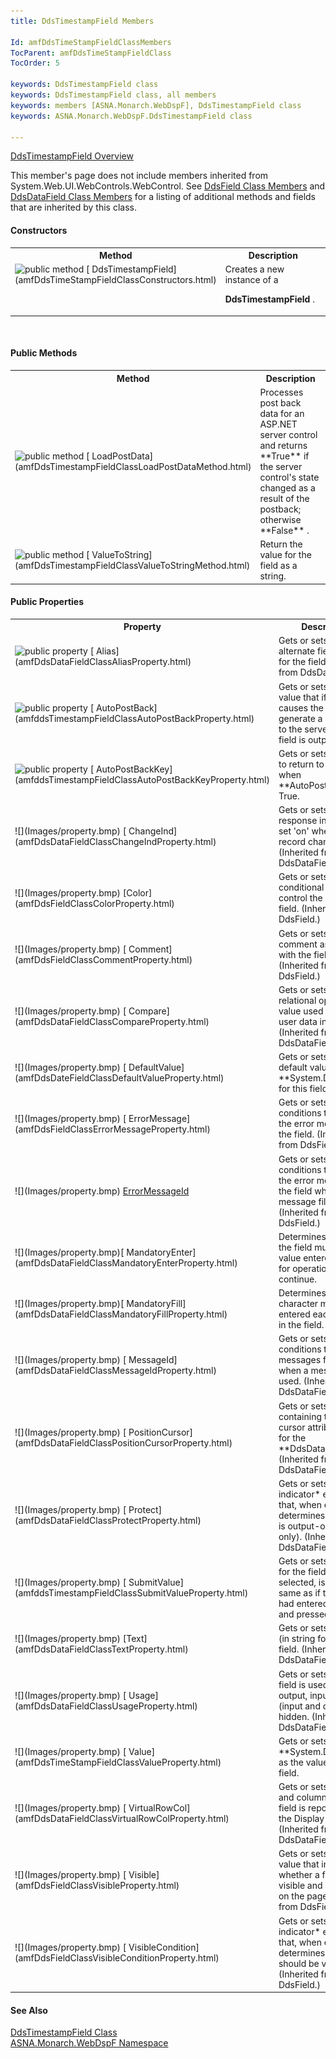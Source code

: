 ```yaml
---
title: DdsTimestampField Members

Id: amfDdsTimeStampFieldClassMembers
TocParent: amfDdsTimeStampFieldClass
TocOrder: 5

keywords: DdsTimestampField class
keywords: DdsTimestampField class, all members
keywords: members [ASNA.Monarch.WebDspF], DdsTimestampField class
keywords: ASNA.Monarch.WebDspF.DdsTimestampField class

---
```


[ DdsTimestampField Overview](amfDdsTimeStampFieldClass.html) 

This member's page does not include members inherited from System.Web.UI.WebControls.WebControl. See [DdsField Class Members](amfDdsFieldClassMembers.html) and [ DdsDataField Class Members](amfDdsDataFieldClassMembers.html) for a listing of additional methods and fields that are inherited by this class.

#### Constructors
<table class="mytable" cellspacing="0" cellpadding="4" width="90%">
          <colgroup><col width="30%" /><col width="70%" />
          </colgroup>
          <tr><th>Method</th>
              <th>Description</th>
          </tr>
          <tr valign="top">
            <td><img height="16" alt="public method" src="../Images/Methods.bmp" width="16" border="0" />
              [
              DdsTimestampField](amfDdsTimeStampFieldClassConstructors.html)
            </td>
            <td>Creates a new instance of a

 **DdsTimestampField** .</td>
          </tr>
</table>

<br clear="none" />

#### Public Methods
<table class="mytable" cellspacing="0" cellpadding="4" width="90%">
          <colgroup><col width="30%" /><col width="70%" />
          </colgroup>
          <tr><th>Method</th>
            <th>Description</th>
          </tr>
          <tr>
            <td><img height="16" alt="public method" src="../Images/Methods.bmp" width="16" border="0" />  
            [
            LoadPostData](amfDdsTimestampFieldClassLoadPostDataMethod.html)</td>
            <td>Processes post back data
            for an ASP.NET server control and returns 
 **True**  if the server control's state
            changed as a result of the postback; otherwise 
 **False** .</td>
          </tr>
          <tr>
            <td><img height="16" alt="public method" src="../Images/Methods.bmp" width="16" border="0" />  
            [
            ValueToString](amfDdsTimestampFieldClassValueToStringMethod.html)</td>
            <td>Return the value for the
            field as a string.</td>
          </tr>
</table>

#### Public Properties
<table class="mytable" cellspacing="0" cellpadding="4" width="90%">
          <colgroup>
           <col width="30%" />
           <col width="70%" />
          </colgroup>
          <tr><th>Property</th>
          <th>Description</th>
          </tr>
          <tr>
            <td><img height="16" alt="public property" src="../Images/property.bmp" width="16" border="0" /> 
            [
            Alias](amfDdsDataFieldClassAliasProperty.html)</td>
            <td>Gets or sets an alternate
            field name for the field. (Inherited from
            DdsDataField.)</td>
          </tr>
          <tr>
            <td><img height="16" alt="public property" src="../Images/property.bmp" width="16" border="0" /> 
            [
            AutoPostBack](amfddsTimestampFieldClassAutoPostBackProperty.html)</td>
            <td>Gets or sets a boolean
            value that if true, causes the control to generate a
            post back to the server when the field is
            output-only.</td>
          </tr>
          <tr>
            <td><img height="16" alt="public property" src="../Images/property.bmp" width="16" border="0" /> 
            [
            AutoPostBackKey](amfddsTimestampFieldClassAutoPostBackKeyProperty.html)</td>
                <td>Gets or sets the
            aidkey to return to the server when 
            <a shape="rect"> **AutoPostBack** </a> is True.</td>
          </tr>
          <tr>
            <td>![](Images/property.bmp) 
            [
            ChangeInd](amfDdsDataFieldClassChangeIndProperty.html)</td>
            <td>Gets or sets the response
            indicator to set 'on' when this record changes.
            (Inherited from DdsDataField.)</td>
          </tr>
          <tr>
            <td>![](Images/property.bmp) 
            [Color](amfDdsFieldClassColorProperty.html)</td>
            <td>Gets or sets the
            conditional values that control the color of the field.
            (Inherited from DdsField.)</td>
          </tr>
          <tr>
            <td>![](Images/property.bmp) 
            [
            Comment](amfDdsFieldClassCommentProperty.html)</td>
            <td>Gets or sets a comment
            associated with the field. (Inherited from
            DdsField.)</td>
          </tr>
          <tr>
            <td>![](Images/property.bmp)
              [
              Compare](amfDdsDataFieldClassCompareProperty.html)
            </td>
            <td>Gets or sets the relational
            operator and value used to validate user data
            input. (Inherited from DdsDataField.)</td>
          </tr>
          <tr>
            <td>![](Images/property.bmp)
              [
              DefaultValue](amfDdsDateFieldClassDefaultValueProperty.html)
            </td>
            <td>Gets or sets
            the default value 
 **System.DateTime**  for this field.</td>
          </tr>
          <tr>
            <td>![](Images/property.bmp) 
            [
            ErrorMessage](amfDdsFieldClassErrorMessageProperty.html)</td>
            <td>Gets or sets the
            conditions that control the error messages for the
            field. (Inherited from DdsField.)</td>
          </tr>
          <tr>
            <td>![](Images/property.bmp) 
            <a shape="rect" href="amfDdsFieldClassErrorMessageIdProperty.htm">
            ErrorMessageId</a></td>
                <td>Gets or sets the conditions
            that control the error messages for the field when a
            message file is used. (Inherited from DdsField.)</td>
          </tr>
		  <tr>
            <td>![](Images/property.bmp)[
              MandatoryEnter](amfDdsDataFieldClassMandatoryEnterProperty.html)
            </td>
            <td>Determines whether the field must have a value entered into it for operations to continue.</td>
          </tr>
		  <tr>
            <td>![](Images/property.bmp)[
              MandatoryFill](amfDdsDataFieldClassMandatoryFillProperty.html)
            </td>
            <td>Determines whether a character must be entered each position in the field.</td>
          </tr>
          <tr>
            <td>![](Images/property.bmp) 
            [
            MessageId](amfDdsDataFieldClassMessageIdProperty.html)</td>
            <td>Gets or sets the conditions
            that control messages for the field when a message
            file is used. (Inherited from DdsDataField.)</td>
          </tr>
          <tr>
            <td>![](Images/property.bmp) 
            [
            PositionCursor](amfDdsDataFieldClassPositionCursorProperty.html)</td>
            <td>Gets or sets a string
            containing the position cursor attribute value for the 
 **DdsDataField** . (Inherited from
            DdsDataField.)</td>
          </tr>
          <tr>
            <td>![](Images/property.bmp) 
            [
            Protect](amfDdsDataFieldClassProtectProperty.html)</td>
            <td>Gets or sets the 
 *RPG indicator*  expression that, when evaluated,
            determines if the field is output-only (read-only).
            (Inherited from DdsDataField.)</td>
          </tr>
          <tr>
            <td>![](Images/property.bmp) 
            [
            SubmitValue](amfddsTimestampFieldClassSubmitValueProperty.html)</td>
            <td>Gets or sets a value for
            the field that when selected, is treated the same
            as if the user had entered this value and pressed
            &lt;enter&gt;.</td>
          </tr>
          <tr>
            <td>![](Images/property.bmp)
              [Text](amfDdsDataFieldClassTextProperty.html)
            </td>
            <td>Gets or sets the value (in
            string form) of the field. (Inherited from
            DdsDataField.)</td>
          </tr>
          <tr>
            <td>![](Images/property.bmp) 
            [
            Usage](amfDdsDataFieldClassUsageProperty.html)</td>
                <td>Gets or sets how the field
            is used, eg: output, input, both (input and output), or
            hidden. (Inherited from DdsDataField.)</td>
          </tr>
          <tr>
            <td>![](Images/property.bmp) 
            [
            Value](amfDdsTimeStampFieldClassValueProperty.html)</td>
                <td>Gets or sets the 
 **System.DateTime**  as the value for the
            field.</td>
          </tr>
          <tr>
            <td>![](Images/property.bmp) 
            [
            VirtualRowCol](amfDdsDataFieldClassVirtualRowColProperty.html)</td>
            <td>Gets or sets the row and
            column that this field is reported on in the Display
            file. (Inherited from DdsDataField.)</td>
          </tr>
          <tr>
            <td>![](Images/property.bmp)
              [
              Visible](amfDdsFieldClassVisibleProperty.html)
            </td>
            <td>Gets or sets a boolean
            value that indicates whether a field is visible
            and rendered on the page. (Inherited from
            DdsField.)</td>
          </tr>
          <tr>
            <td>![](Images/property.bmp) 
            [
            VisibleCondition](amfDdsFieldClassVisibleConditionProperty.html)</td>
            <td>Gets or sets the 
 *RPG indicator*  expression that, when evaluated,
            determines if the field should be visible.
            (Inherited from DdsField.)</td>
          </tr>
</table>

#### See Also
[
      DdsTimestampField Class](amfDdsTimeStampFieldClass.html)
      <br clear="none" />
      [
      ASNA.Monarch.WebDspF Namespace](amfWebDspFNamespace.html)

